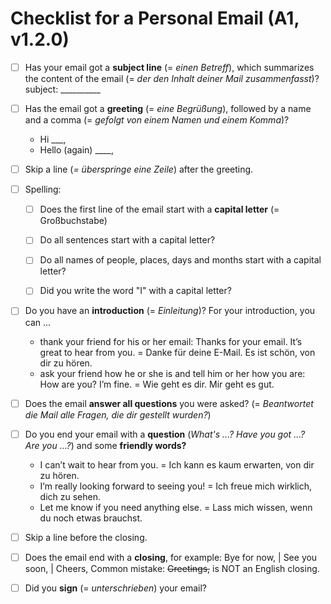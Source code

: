 # Checklist for a Personal Email (A1, v1.2.0)

- [ ] Has your email got a **subject line** (= _einen Betreff_), which summarizes the content of the email (= _der den Inhalt deiner Mail zusammenfasst_)? subject: \_\_\_\_\_\_\_\_\_\_

- [ ] Has the email got a **greeting** (= _eine Begrüßung_), followed by a name and a comma (= _gefolgt von einem Namen und einem Komma_)? 
  
     - Hi \_\_\_,
     - Hello (again) \_\_\_\_,

- [ ] Skip a line (_= überspringe eine Zeile_) after the greeting.

- [ ] Spelling:
  
     - [ ] Does the first line of the email start with a **capital letter** (= Großbuchstabe)
  
     - [ ] Do all sentences start with a capital letter?
  
     - [ ] Do all names of people, places, days and months start with a capital letter?
  
     - [ ] Did you write the word "I" with a capital letter?

- [ ] Do you have an **introduction** (= _Einleitung_)? For your introduction, you can \...
  
     - thank your friend for his or her email: Thanks for your email. It’s great to hear from you. = Danke für deine E-Mail. Es ist schön, von dir zu hören.
     - ask your friend how he or she is and tell him or her how you are: How are you? I’m fine. = Wie geht es dir. Mir geht es gut.

- [ ] Does the email **answer all questions** you were asked? (= _Beantwortet die Mail alle Fragen, die dir gestellt wurden?_)

- [ ] Do you end your email with a **question** (_What's ...? Have you got ...? Are you ...?_) and some **friendly words?**
  
     - I can’t wait to hear from you. = Ich kann es kaum erwarten, von dir zu hören.
     - I’m really looking forward to seeing you! = Ich freue mich wirklich, dich zu sehen.
     - Let me know if you need anything else. = Lass mich wissen, wenn du noch etwas brauchst.

- [ ] Skip a line before the closing.

- [ ] Does the email end with a **closing**, for example: Bye for now, | See you soon, | Cheers,
  Common mistake: ~~Greetings,~~ is NOT an English closing.

- [ ] Did you **sign** (= _unterschrieben_) your email?

